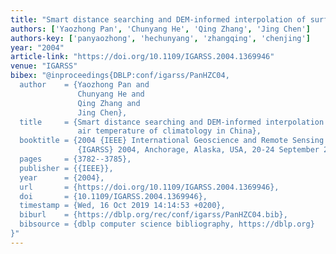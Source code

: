 ```yaml
---
title: "Smart distance searching and DEM-informed interpolation of surface air temperature of climatology in China"
authors: ['Yaozhong Pan', 'Chunyang He', 'Qing Zhang', 'Jing Chen']
authors-key: ['panyaozhong', 'hechunyang', 'zhangqing', 'chenjing']
year: "2004"
article-link: "https://doi.org/10.1109/IGARSS.2004.1369946"
venue: "IGARSS"
bibex: "@inproceedings{DBLP:conf/igarss/PanHZC04,
  author    = {Yaozhong Pan and
               Chunyang He and
               Qing Zhang and
               Jing Chen},
  title     = {Smart distance searching and DEM-informed interpolation of surface
               air temperature of climatology in China},
  booktitle = {2004 {IEEE} International Geoscience and Remote Sensing Symposium,
               {IGARSS} 2004, Anchorage, Alaska, USA, 20-24 September 2004},
  pages     = {3782--3785},
  publisher = {{IEEE}},
  year      = {2004},
  url       = {https://doi.org/10.1109/IGARSS.2004.1369946},
  doi       = {10.1109/IGARSS.2004.1369946},
  timestamp = {Wed, 16 Oct 2019 14:14:53 +0200},
  biburl    = {https://dblp.org/rec/conf/igarss/PanHZC04.bib},
  bibsource = {dblp computer science bibliography, https://dblp.org}
}"
---
```

